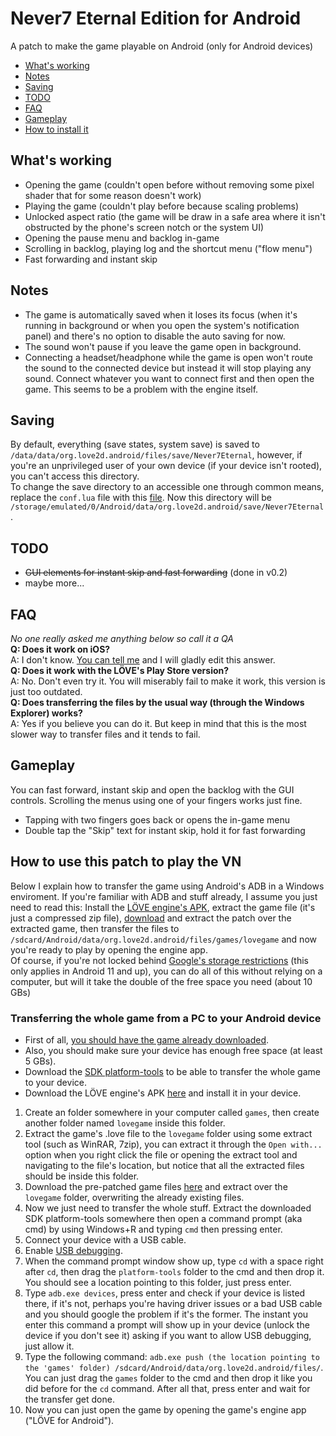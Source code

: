# Never7 Eternal Edition for Android
A patch to make the game playable on Android (only for Android devices)
* [What's working](#whats-working)
* [Notes](#notes)
* [Saving](#saving)
* [TODO](#todo)
* [FAQ](#faq)
* [Gameplay](#gameplay)
* [How to install it](#how-to-use-this-patch-to-play-the-vn)
## What's working
* Opening the game (couldn't open before without removing some pixel shader that for some reason doesn't work)
* Playing the game (couldn't play before because scaling problems)
* Unlocked aspect ratio (the game will be draw in a safe area where it isn't obstructed by the phone's screen notch or the system UI)
* Opening the pause menu and backlog in-game
* Scrolling in backlog, playing log and the shortcut menu ("flow menu")
* Fast forwarding and instant skip
## Notes
* The game is automatically saved when it loses its focus (when it's running in background or when you open the system's notification panel) and there's no option to disable the auto saving for now.
* The sound won't pause if you leave the game open in background.
* Connecting a headset/headphone while the game is open won't route the sound to the connected device but instead it will stop playing any sound. Connect whatever you want to connect first and then open the game. This seems to be a problem with the engine itself.
## Saving
By default, everything (save states, system save) is saved to `/data/data/org.love2d.android/files/save/Never7Eternal`, however, if you're an unprivileged user of your own device (if your device isn't rooted), you can't access this directory.  
To change the save directory to an accessible one through common means, replace the `conf.lua` file with this [file](https://files.catbox.moe/eos49l.lua). Now this directory will be `/storage/emulated/0/Android/data/org.love2d.android/save/Never7Eternal`.
## TODO
* ~~GUI elements for instant skip and fast forwarding~~ (done in v0.2)
* maybe more...
## FAQ
*No one really asked me anything below so call it a QA*  
**Q: Does it work on iOS?**  
A: I don't know. [You can tell me](https://www.reddit.com/message/compose/?to=nightdavisao) and I will gladly edit this answer.  
**Q: Does it work with the LÖVE's Play Store version?**  
A: No. Don't even try it. You will miserably fail to make it work, this version is just too outdated.  
**Q: Does transferring the files by the usual way (through the Windows Explorer) works?**  
A: Yes if you believe you can do it. But keep in mind that this is the most slower way to transfer files and it tends to fail.
## Gameplay
You can fast forward, instant skip and open the backlog with the GUI controls. Scrolling the menus using one of your fingers works just fine. 
* Tapping with two fingers goes back or opens the in-game menu
* Double tap the "Skip" text for instant skip, hold it for fast forwarding
## How to use this patch to play the VN
Below I explain how to transfer the game using Android's ADB in a Windows enviroment. If you're familiar with ADB and stuff already, I assume you just need to read this: Install the [LÖVE engine's APK](https://github.com/love2d/love/releases/download/11.4/love-11.4-android.apk), extract the game file (it's just a compressed zip file), [download](https://github.com/Nightdavisao/N7EternalMobile/releases/latest) and extract the patch over the extracted game, then transfer the files to `/sdcard/Android/data/org.love2d.android/files/games/lovegame` and now you're ready to play by opening the engine app.  
Of course, if you're not locked behind [Google's storage restrictions](https://developer.android.com/about/versions/11/privacy/storage#file-access) (this only applies in Android 11 and up), you can do all of this without relying on a computer, but will it take the double of the free space you need (about 10 GBs) 
### Transferring the whole game from a PC to your Android device
* First of all, [you should have the game already downloaded](https://www.mediafire.com/file/nshjldhr3zzm760/n7e.love/file).
* Also, you should make sure your device has enough free space (at least 5 GBs).  
* Download the [SDK platform-tools](https://developer.android.com/studio/releases/platform-tools) to be able to transfer the whole game to your device. 
* Download the LÖVE engine's APK [here](https://github.com/love2d/love/releases/download/11.4/love-11.4-android.apk) and install it in your device.
1. Create an folder somewhere in your computer called `games`, then create another folder named `lovegame` inside this folder.
2. Extract the game's .love file to the `lovegame` folder using some extract tool (such as WinRAR, 7zip), you can extract it through the `Open with...` option when you right click the file or opening the extract tool and navigating to the file's location, but notice that all the extracted files should be inside this folder.
3. Download the pre-patched game files [here](https://github.com/Nightdavisao/N7EternalMobile/releases/latest) and extract over the `lovegame` folder, overwriting the already existing files.
4. Now we just need to transfer the whole stuff. Extract the downloaded SDK platform-tools somewhere then open a command prompt (aka cmd) by using Windows+R and typing `cmd` then pressing enter.
6. Connect your device with a USB cable.
7. Enable [USB debugging](https://developer.android.com/studio/debug/dev-options).
8. When the command prompt window show up, type `cd` with a space right after `cd`, then drag the `platform-tools` folder to the cmd and then drop it. You should see a location pointing to this folder, just press enter.
9. Type `adb.exe devices`, press enter and check if your device is listed there, if it's not, perhaps you're having driver issues or a bad USB cable and you should google the problem if it's the former. The instant you enter this command a prompt will show up in your device (unlock the device if you don't see it) asking if you want to allow USB debugging, just allow it.
10. Type the following command: `adb.exe push (the location pointing to the 'games' folder) /sdcard/Android/data/org.love2d.android/files/`. You can just drag the `games` folder to the cmd and then drop it like you did before for the `cd` command. After all that, press enter and wait for the transfer get done.
11. Now you can just open the game by opening the game's engine app ("LÖVE for Android").
